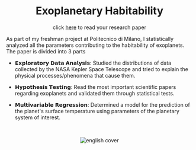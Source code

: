 <div align="center">

# Exoplanetary Habitability

click [here](https://github.com/fylls/exoplanetary-habitability/blob/main/exoplanetary%20habitability.pdf) to read your research paper
  
</div>

As part of my freshman project at Politecnico di Milano, I statistically analyzed all the parameters contributing to the habitability of exoplanets. The paper is divided into 3 parts

- 𝗘𝘅𝗽𝗹𝗼𝗿𝗮𝘁𝗼𝗿𝘆 𝗗𝗮𝘁𝗮 𝗔𝗻𝗮𝗹𝘆𝘀𝗶𝘀: Studied the distributions of data collected by the NASA Kepler Space Telescope and tried to explain the physical processes/phenomena that cause them.

- 𝗛𝘆𝗽𝗼𝘁𝗵𝗲𝘀𝗶𝘀 𝗧𝗲𝘀𝘁𝗶𝗻𝗴: Read the most important scientific papers regarding exoplanets and validated them through statistical tests.

- 𝗠𝘂𝗹𝘁𝗶𝘃𝗮𝗿𝗶𝗮𝗯𝗹𝗲 𝗥𝗲𝗴𝗿𝗲𝘀𝘀𝗶𝗼𝗻: Determined a model for the prediction of the planet's surface temperature using parameters of the planetary system of interest.
  
<br>

<div align="center">

![english cover](https://user-images.githubusercontent.com/55017307/133168000-3c4c19d2-6536-4913-9d72-c9bc3fb9eb2f.png)

</div>

